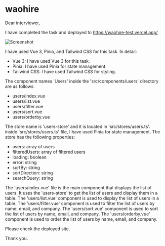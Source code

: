 # waohire

Dear interviewer,

I have completed the task and deployed to https://waohire-test.vercel.app/

![Screenshot](https://waohire-test.vercel.app/screenshot.png "Screenshot")

I have used Vue 3, Pinia, and Tailwind CSS for this task. In detail:

- Vue 3: I have used Vue 3 for this task.
- Pinia: I have used Pinia for state management.
- Tailwind CSS: I have used Tailwind CSS for styling.

The component names 'Users' inside the 'src/components/users' directory are as follows:

- users/index.vue
- users/list.vue
- users/filter.vue
- users/sort.vue
- users/orderby.vue

The store name is 'users-store' and it is located in 'src/stores/users.ts'. inside 'src/stores/users.ts' file, I have used Pinia for state management. The store has the following properties:

- users: array of users
- filteredUsers: array of filtered users
- loading: boolean
- error: string
- sortBy: string
- sortDirection: string
- searchQuery: string

The 'users/index.vue' file is the main component that displays the list of users. It uses the 'users-store' to get the list of users and display them in a table. The 'users/list.vue' component is used to display the list of users in a table. The 'users/filter.vue' component is used to filter the list of users by name, email, and company. The 'users/sort.vue' component is used to sort the list of users by name, email, and company. The 'users/orderby.vue' component is used to order the list of users by name, email, and company.

Please check the deployed site.

Thank you.